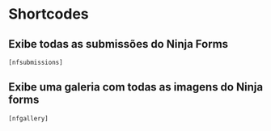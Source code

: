 # Shortcodes

## Exibe todas as submissões do Ninja Forms
```
[nfsubmissions]
```

## Exibe uma galeria com todas as imagens do Ninja forms
```
[nfgallery]
```
